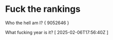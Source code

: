 # Fuck the rankings

Who the hell am I?
{ 9052646 }

What fucking year is it?
[ 2025-02-06T17:56:40Z ]
